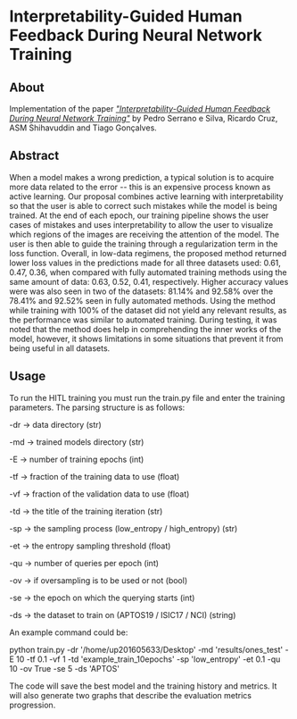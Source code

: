 # Interpretability-Guided Human Feedback During Neural Network Training

## About
Implementation of the paper [_"Interpretability-Guided Human Feedback During Neural Network Training"_](#interpretability-guided-human-feedback-during-neural-network-training) by Pedro Serrano e Silva, Ricardo Cruz, ASM Shihavuddin and Tiago Gonçalves.

## Abstract
When a model makes a wrong prediction, a typical solution is to acquire more data related to the error -- this is an expensive process known as active learning. Our proposal combines active learning with interpretability so that the user is able to correct such mistakes while the model is being trained. At the end of each epoch, our training pipeline shows the user cases of mistakes and uses interpretability to allow the user to visualize which regions of the images are receiving the attention of the model. The user is then able to guide the training through a regularization term in the loss function. Overall, in low-data regimens, the proposed method returned lower loss values in the predictions made for all three datasets used: 0.61, 0.47, 0.36, when compared with fully automated training methods using the same amount of data: 0.63, 0.52, 0.41, respectively. Higher accuracy values were was also seen in two of the datasets: 81.14% and 92.58% over the 78.41% and 92.52% seen in fully automated methods. Using the method while training with 100% of the dataset did not yield any relevant results, as the performance was similar to automated training. During testing, it was noted that the method does help in comprehending the inner works of the model, however, it shows limitations in some situations that prevent it from being useful in all datasets.

## Usage
To run the HITL training you must run the train.py file and enter the training parameters. The parsing structure is as follows:

-dr -> data directory (str)

-md -> trained models directory (str)

-E -> number of training epochs (int)

-tf -> fraction of the training data to use (float)

-vf -> fraction of the validation data to use (float)

-td -> the title of the training iteration (str)

-sp -> the sampling process (low_entropy / high_entropy) (str)

-et -> the entropy sampling threshold (float)

-qu -> number of queries per epoch (int)

-ov -> if oversampling is to be used or not (bool)

-se -> the epoch on which the querying starts (int)

-ds -> the dataset to train on (APTOS19 / ISIC17 / NCI) (string)

An example command could be:

python train.py -dr '/home/up201605633/Desktop' -md 'results/ones_test' -E 10 -tf 0.1 -vf 1 -td 'example_train_10epochs' -sp 'low_entropy' -et 0.1 -qu 10 -ov True -se 5 -ds 'APTOS'

The code will save the best model and the training history and metrics. It will also generate two graphs that describe the evaluation metrics progression.
